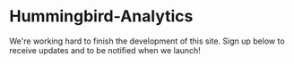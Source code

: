 # Hummingbird-Analytics
We're working hard to finish the development of this site. Sign up below to receive updates and to be notified when we launch!
